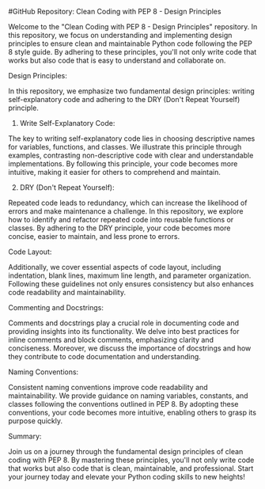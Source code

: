#GitHub Repository: Clean Coding with PEP 8 - Design Principles

Welcome to the "Clean Coding with PEP 8 - Design Principles" repository. In this repository, we focus on understanding and implementing design principles to ensure clean and maintainable Python code following the PEP 8 style guide. By adhering to these principles, you'll not only write code that works but also code that is easy to understand and collaborate on.

Design Principles:

In this repository, we emphasize two fundamental design principles: writing self-explanatory code and adhering to the DRY (Don't Repeat Yourself) principle.

1. Write Self-Explanatory Code:

The key to writing self-explanatory code lies in choosing descriptive names for variables, functions, and classes. We illustrate this principle through examples, contrasting non-descriptive code with clear and understandable implementations. By following this principle, your code becomes more intuitive, making it easier for others to comprehend and maintain.

2. DRY (Don't Repeat Yourself):

Repeated code leads to redundancy, which can increase the likelihood of errors and make maintenance a challenge. In this repository, we explore how to identify and refactor repeated code into reusable functions or classes. By adhering to the DRY principle, your code becomes more concise, easier to maintain, and less prone to errors.

Code Layout:

Additionally, we cover essential aspects of code layout, including indentation, blank lines, maximum line length, and parameter organization. Following these guidelines not only ensures consistency but also enhances code readability and maintainability.

Commenting and Docstrings:

Comments and docstrings play a crucial role in documenting code and providing insights into its functionality. We delve into best practices for inline comments and block comments, emphasizing clarity and conciseness. Moreover, we discuss the importance of docstrings and how they contribute to code documentation and understanding.

Naming Conventions:

Consistent naming conventions improve code readability and maintainability. We provide guidance on naming variables, constants, and classes following the conventions outlined in PEP 8. By adopting these conventions, your code becomes more intuitive, enabling others to grasp its purpose quickly.

Summary:

Join us on a journey through the fundamental design principles of clean coding with PEP 8. By mastering these principles, you'll not only write code that works but also code that is clean, maintainable, and professional. Start your journey today and elevate your Python coding skills to new heights!
